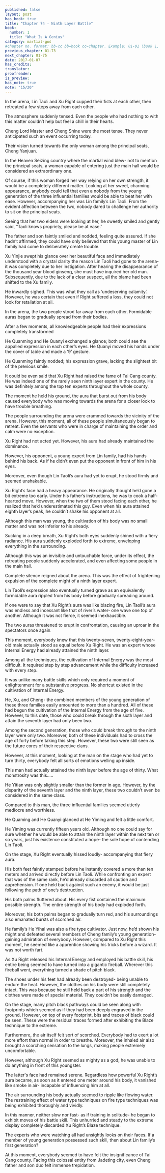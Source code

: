 ```yaml
---
published: false
layout: post
has_book: true
title: "Chapter 74 - Ninth Layer Battle"
book:
  number: 1
  title: "What Is A Genius"
category: martial-god
#chapter no. format: bb-cc bb=book cc=chapter. Example: 01-01 (book 1, chapter 1)
previous_chapter: 01-73
next_chapter: 01-75
date: 2017-01-07
has_credits:
translator:
proofreader:
is_preview:
has_note: true
note: "15/20"
---
```

In the arena, Lin Taoli and Xu Right cupped their fists at each other, then retreated a few steps away from each other.

The atmosphere suddenly tensed. Even the people who had nothing to with this matter couldn’t help but feel a chill in their hearts.

Cheng Lord Master and Cheng Shine were the most tense. They never anticipated such an event occurring today.

Their vision turned towards the only woman among the principal seats, Cheng Yanjuan.
<!--more-->

In the Heaven Seizing country where the martial wind blew- not to mention the principal seats, a woman capable of entering just the main hall would be considered an extraordinary one.

Of course, if this woman forged her way relying on her own strength, it would be a completely different matter. Looking at her sweet, charming appearance, anybody could tell that even a nobody from the young generation of the three influential families would be able to beat her with ease. However, accompanying her was Lin family’s Lin Taoli. From the evident affection between the two, nobody dared to challenge her authority to sit on the principal seats.

Seeing that her two elders were looking at her, he sweetly smiled and gently said, “Taoli knows propriety, please be at ease.”

The father and son faintly smiled and nodded, feeling quite assured. If she hadn’t affirmed, they could have only believed that this young master of Lin family had come to deliberately create trouble.

Xu Yinjie swept his glance over her beautiful face and immediately understood with a crystal clarity the reason Lin Taoli had gone to the arena- it was completely due to her instigation. After hearing the disappearance of the thousand year blood ginseng, she must have inquired her old man. Subsequently, due to the lack of a clear suspect, all the blame had been shifted to the Xu family.

He inwardly sighed. This was what they call as ‘undeserving calamity’. However, he was certain that even if Right suffered a loss, they could not look for retaliation at all.

In the arena, the two people stood far away from each other. Formidable auras began to gradually spread from their bodies.

After a few moments, all knowledgeable people had their expressions completely transformed

He Quanming and He Quanyi exchanged a glance; both could see the appalled expression in each other’s eyes. He Quanyi moved his hands under the cover of table and made a ‘9’ gesture.

He Quanming faintly nodded; his expression grave, lacking the slightest bit of the previous smile.

It could be even said that Xu Right had raised the fame of Tai Cang county. He was indeed one of the rarely seen ninth layer expert in the county. He was definitely among the top ten experts throughout the whole county.

The moment he held his ground, the aura that burst out from his body caused everybody who was moving towards the arena for a closer look to have trouble breathing.

The people surrounding the arena were crammed towards the vicinity of the arena. However, this moment, all of these people simultaneously began to retreat. Even the servants who were in charge of maintaining the order and calm were no exception.

Xu Right had not acted yet. However, his aura had already maintained the dominance.

However, his opponent, a young expert from Lin family, had his hands behind his back. As if he didn’t even put the opponent in front of him in his eyes.

Moreover, even though Lin Taoli’s aura had yet to erupt, he stood firmly and seemed unshakable.

Xu Right’s face had a heavy appearance. He originally thought he’d gone a bit extreme too early. Under his father’s instructions, he was to cook a half-hearted move. However, when the two of them stood facing each other, he realized that he’d underestimated this guy. Even when his aura attained eighth layer’s peak, he couldn’t shake his opponent at all.

Although this man was young, the cultivation of his body was no small matter and was not inferior to his already.

Sucking in a deep breath, Xu Right’s both eyes suddenly shined with a fiery radiance. His aura suddenly exploded forth to extreme, enveloping everything in the surrounding.

Although this was an invisible and untouchable force, under its effect, the retreating people suddenly accelerated, and even affecting some people in the main hall.

Complete silence reigned about the arena. This was the effect of frightening expulsion of the complete might of a ninth layer expert.

Lin Taoli’s expression also eventually turned grave as an equivalently formidable aura rippled from his body before gradually spreading around.

If one were to say that Xu Right’s aura was like blazing fire, Lin Taoli’s aura was endless and incessant like that of river’s water- one wave one top of another. Although it was not fierce, it seemed inexhaustible.

The two auras threatened to erupt in confrontation, causing an uproar in the spectators once again.

This moment, everybody knew that this twenty-seven, twenty-eight-year-old male actually stood as equal before Xu RIght. He was an expert whose Internal Energy had already attained the ninth layer.

Among all the techniques, the cultivation of Internal Energy was the most difficult. It required step by step advancement while the difficulty increased with every step.

It was unlike many battle skills which only required a moment of enlightenment for a substantive progress. No shortcut existed in the cultivation of Internal Energy.

He, Xu, and Cheng- the combined members of the young generation of these three families easily amounted to more than a hundred. All of these had begun the cultivation of the Internal Energy from the age of five. However, to this date, those who could break through the sixth layer and attain the seventh layer had only been two.

Among the second generation, those who could break through to the ninth layer were only two. Moreover, both of these individuals had to cross the age of forty before taking this step. However, these two were still seen as the future cores of their respective clans.

However, at this moment, looking at the man on the stage who had yet to turn thirty, everybody felt all sorts of emotions welling up inside.

This man had actually attained the ninth layer before the age of thirty. What monstrosity was this.....

He Yitian was only slightly smaller than the former in age. However, by the disparity of the seventh layer and the ninth layer, these two couldn’t even be considered in the same class.

Compared to this man, the three influential families seemed utterly mediocre and worthless.

He Quaming and He Quanyi glanced at He Yiming and felt a little comfort.

He Yiming was currently fifteen years old. Although no one could say for sure whether he would be able to attain the ninth layer within the next ten or so years, just his existence constituted a hope- the sole hope of contending Lin Taoli.

On the stage, Xu Right eventually hissed loudly- accompanying that fiery aura.

His both feet faintly stamped before he instantly covered a more than ten meters and arrived directly before Lin Taoli. While confronting an expert that was of the same rank, he’d already discarded all caution and apprehension. If one held back against such an enemy, it would be just following the path of one’s destruction.

His both palms fluttered about. His every fist contained the maximum possible strength. The entire strength of his body had exploded forth.

Moreover, his both palms began to gradually turn red, and his surroundings also emanated bursts of scorched air.

He family’s He Yihai was also a fire type cultivator. Just now, he’d shown his might and defeated several members of Cheng family’s young generation- gaining admiration of everybody. However, compared to Xu Right this moment, he seemed like a apprentice showing his tricks before a wizard. It was not worth fart.

As Xu Right released his Internal Energy and employed his battle skill, his entire being seemed to have turned into a gigantic fireball. Wherever this fireball went, everything turned a shade of pitch black.

The shoes under his feet had already been destroyed- being unable to endure the heat. However, the clothes on his body were still completely intact. This was because he still held back a part of his strength and the clothes were made of special material. They couldn’t be easily damaged.

On the stage, many pitch black pathways could be seen along with footprints which seemed as if they had been deeply engraved in the ground. However, on top of every footprint, bits and traces of black could be seen. These were the residual traces formed after exhibiting the Blaze technique to the extreme.

Furthermore, the air itself felt sort of scorched. Everybody had to exert a lot more effort than normal in order to breathe. Moreover, the inhaled air also brought a scorching sensation to the lungs, making people extremely uncomfortable.

However, although Xu Right seemed as mighty as a god, he was unable to do anything in front of this youngster.

The latter's face had remained serene. Regardless how powerful Xu Right’s aura became, as soon as it entered one meter around his body, it vanished like smoke in air- incapable of influencing him at all.

The air surrounding his body actually seemed to ripple like flowing water. The restraining effect of water type techniques on fire type techniques was being exhibited thoroughly and vividly.

In this manner, neither slow nor fast- as if training in solitude- he began to exhibit moves of his battle skill. This unhurried and steady to the extreme display completely discarded Xu Right’s Blaze technique.

The experts who were watching all had unsightly looks on their faces. If a member of young generation possessed such skill, then about Lin family’s first generation?

At this moment, everybody seemed to have felt the insignificance of Tai Cang county. Facing this colossal entity from Jadeting city, even Cheng father and son duo felt immense trepidation.

